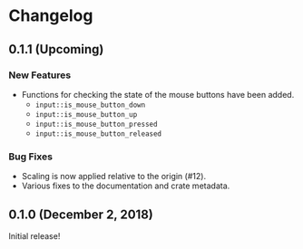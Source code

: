 # Changelog

## 0.1.1 (Upcoming)

### New Features

* Functions for checking the state of the mouse buttons have been added.
    * `input::is_mouse_button_down`
    * `input::is_mouse_button_up`
    * `input::is_mouse_button_pressed`
    * `input::is_mouse_button_released`

### Bug Fixes

* Scaling is now applied relative to the origin (#12).
* Various fixes to the documentation and crate metadata.

## 0.1.0 (December 2, 2018)

Initial release!